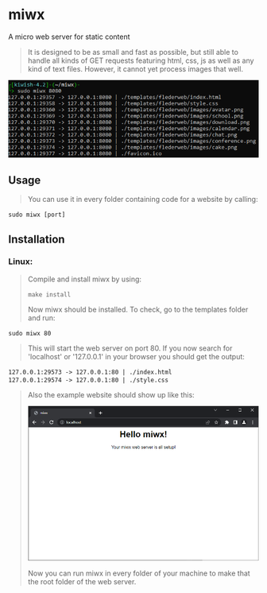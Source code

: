 # miwx
A micro web server for static content

> It is designed to be as small and fast as possible, but still able to handle all kinds of GET requests featuring html, css, js as well as any kind of text files. However, it cannot yet process images that well.

![Alt Text](https://github.com/Flederossi/miwx/blob/main/assets/terminal.png)

## Usage
> You can use it in every folder containing code for a website by calling:
```
sudo miwx [port]
```

## Installation
### Linux:
> Compile and install miwx by using:
> ```
> make install
> ```
> Now miwx should be installed. To check, go to the templates folder and run:
```
sudo miwx 80
```
> This will start the web server on port 80. If you now search for 'localhost' or '127.0.0.1' in your browser you should get the output:
```
127.0.0.1:29573 -> 127.0.0.1:80 | ./index.html
127.0.0.1:29574 -> 127.0.0.1:80 | ./style.css
```
> Also the example website should show up like this:
>
> ![Alt Text](https://github.com/Flederossi/miwx/blob/main/assets/screen.png)
>
> Now you can run miwx in every folder of your machine to make that the root folder of the web server.
